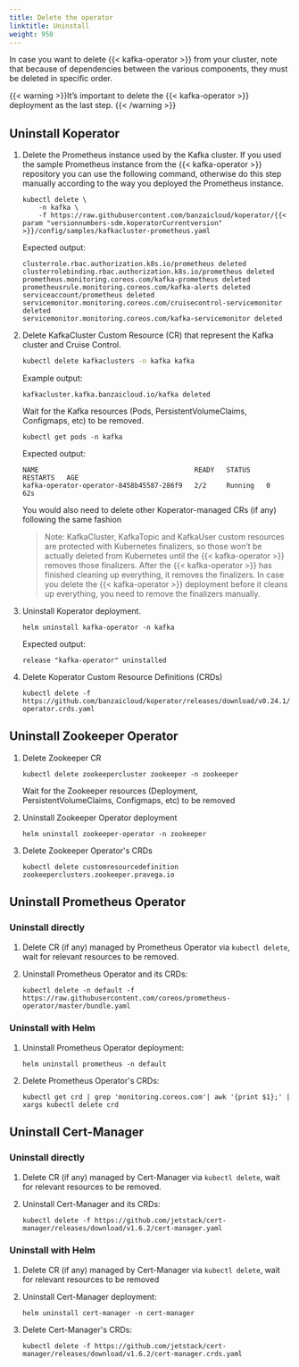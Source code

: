 ```yaml
---
title: Delete the operator
linktitle: Uninstall
weight: 950
---
```


In case you want to delete {{< kafka-operator >}} from your cluster, note that because of dependencies between the various components, they must be deleted in specific order.

{{< warning >}}It’s important to delete the {{< kafka-operator >}} deployment as the last step.
{{< /warning >}}

## Uninstall Koperator

1. Delete the Prometheus instance used by the Kafka cluster. If you used the sample Prometheus instance from the {{< kafka-operator >}} repository you can use the following command, otherwise do this step manually according to the way you deployed the Prometheus instance.

    ```
    kubectl delete \
        -n kafka \
        -f https://raw.githubusercontent.com/banzaicloud/koperator/{{< param "versionnumbers-sdm.koperatorCurrentversion" >}}/config/samples/kafkacluster-prometheus.yaml
    ```

    Expected output:

    ```
    clusterrole.rbac.authorization.k8s.io/prometheus deleted
    clusterrolebinding.rbac.authorization.k8s.io/prometheus deleted
    prometheus.monitoring.coreos.com/kafka-prometheus deleted
    prometheusrule.monitoring.coreos.com/kafka-alerts deleted
    serviceaccount/prometheus deleted
    servicemonitor.monitoring.coreos.com/cruisecontrol-servicemonitor deleted
    servicemonitor.monitoring.coreos.com/kafka-servicemonitor deleted
    ```

1. Delete KafkaCluster Custom Resource (CR) that represent the Kafka cluster and Cruise Control.

    ```bash
    kubectl delete kafkaclusters -n kafka kafka
    ```

    Example output:

    ```
    kafkacluster.kafka.banzaicloud.io/kafka deleted
    ```
    
    Wait for the Kafka resources (Pods, PersistentVolumeClaims, Configmaps, etc) to be removed.

    ```
    kubectl get pods -n kafka
    ```

    Expected output:

    ```
    NAME                                       READY   STATUS    RESTARTS   AGE
    kafka-operator-operator-8458b45587-286f9   2/2     Running   0          62s
    ```

    You would also need to delete other Koperator-managed CRs (if any) following the same fashion

    > Note: KafkaCluster, KafkaTopic and KafkaUser custom resources are protected with Kubernetes finalizers, so those won’t be actually deleted from Kubernetes until the {{< kafka-operator >}} removes those finalizers. After the {{< kafka-operator >}} has finished cleaning up everything, it removes the finalizers. In case you delete the {{< kafka-operator >}} deployment before it cleans up everything, you need to remove the finalizers manually.


1. Uninstall Koperator deployment.

    ```
    helm uninstall kafka-operator -n kafka
    ```

    Expected output:

    ```
    release "kafka-operator" uninstalled
    ```

1. Delete Koperator Custom Resource Definitions (CRDs)
    ```
    kubectl delete -f https://github.com/banzaicloud/koperator/releases/download/v0.24.1/kafka-operator.crds.yaml
    ```

## Uninstall Zookeeper Operator

1. Delete Zookeeper CR

    ```
    kubectl delete zookeepercluster zookeeper -n zookeeper
    ```
    Wait for the Zookeeper resources (Deployment, PersistentVolumeClaims, Configmaps, etc) to be removed

1. Uninstall Zookeeper Operator deployment

    ```
    helm uninstall zookeeper-operator -n zookeeper
    ```

1. Delete Zookeeper Operator's CRDs

    ```
    kubectl delete customresourcedefinition zookeeperclusters.zookeeper.pravega.io
    ```

## Uninstall Prometheus Operator

### Uninstall directly

1. Delete CR (if any) managed by Prometheus Operator via `kubectl delete`, wait for relevant resources to be removed.

1. Uninstall Prometheus Operator and its CRDs:
    ```
    kubectl delete -n default -f https://raw.githubusercontent.com/coreos/prometheus-operator/master/bundle.yaml
    ```

### Uninstall with Helm

1. Uninstall Prometheus Operator deployment:
    ```
    helm uninstall prometheus -n default
    ```

1. Delete Prometheus Operator's CRDs:
    ```
    kubectl get crd | grep 'monitoring.coreos.com'| awk '{print $1};' | xargs kubectl delete crd
    ```

## Uninstall Cert-Manager

### Uninstall directly

1. Delete CR (if any) managed by Cert-Manager via `kubectl delete`, wait for relevant resources to be removed.

1. Uninstall Cert-Manager and its CRDs:
    ```
    kubectl delete -f https://github.com/jetstack/cert-manager/releases/download/v1.6.2/cert-manager.yaml
    ```

### Uninstall with Helm

1. Delete CR (if any) managed by Cert-Manager via `kubectl delete`, wait for relevant resources to be removed

1. Uninstall Cert-Manager deployment:
    ```
    helm uninstall cert-manager -n cert-manager
    ```
1. Delete Cert-Manager's CRDs:
    ```
    kubectl delete -f https://github.com/jetstack/cert-manager/releases/download/v1.6.2/cert-manager.crds.yaml
    ```